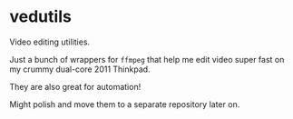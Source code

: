 # vedutils

Video editing utilities.

Just a bunch of wrappers for `ffmpeg` that help me edit video super fast on my crummy dual-core 2011 Thinkpad.

They are also great for automation!

Might polish and move them to a separate repository later on.
